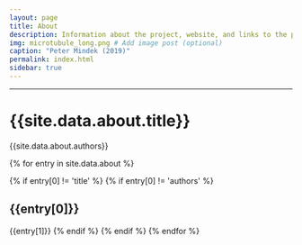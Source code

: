 ```yaml
---
layout: page
title: About
description: Information about the project, website, and links to the paper and SI
img: microtubule_long.png # Add image post (optional)
caption: "Peter Mindek (2019)"
permalink: index.html
sidebar: true
---
```


---


# {{site.data.about.title}}
{{site.data.about.authors}}

{% for entry in site.data.about %}

{% if entry[0] != 'title' %}
{% if entry[0] != 'authors' %}
## {{entry[0]}}
{{entry[1]}}
{% endif %}
{% endif %}
{% endfor %}
